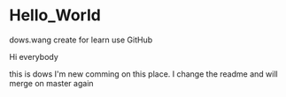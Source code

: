 # Hello_World
dows.wang create for learn use GitHub

Hi everybody

this is dows I'm new comming on this place.
I change the readme and will merge on master
again

